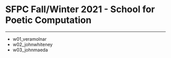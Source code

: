 # SFPC Fall/Winter 2021 - School for Poetic Computation
***
* w01_veramolnar
* w02_johnwhiteney
* w03_johnmaeda
